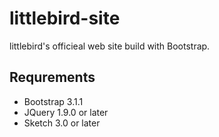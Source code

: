# littlebird-site

littlebird's officieal web site build with Bootstrap.

## Requrements

- Bootstrap 3.1.1
- JQuery 1.9.0 or later
- Sketch 3.0 or later